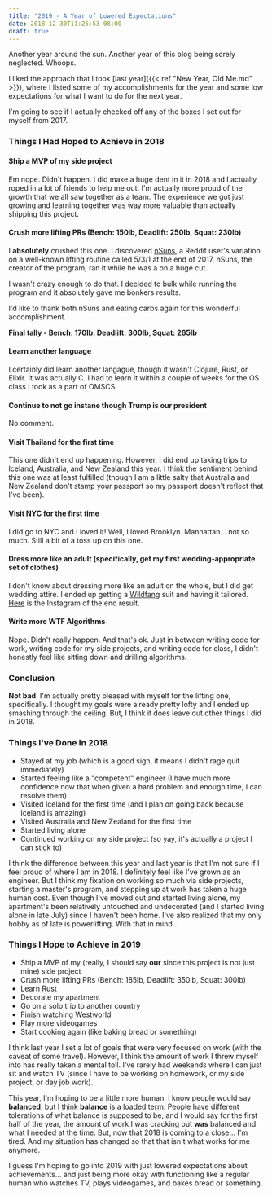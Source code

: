 ```yaml
---
title: "2019 - A Year of Lowered Expectations"
date: 2018-12-30T11:25:53-08:00
draft: true
---
```


Another year around the sun. Another year of this blog being sorely neglected. Whoops.

I liked the approach that I took [last year]({{< ref "New Year, Old Me.md" >}}), where I listed some of my accomplishments for the year and some low expectations for what I want to do for the next year.

I'm going to see if I actually checked off any of the boxes I set out for myself from 2017.

### Things I Had Hoped to Achieve in 2018
#### Ship a MVP of my side project
Em nope. Didn't happen. I did make a huge dent in it in 2018 and I actually roped in a lot of friends to help me out. I'm actually more proud of the growth that we all saw together as a team. The experience we got just growing and learning together was way more valuable than actually shipping this project.

#### Crush more lifting PRs (Bench: 150lb, Deadlift: 250lb, Squat: 230lb)
I **absolutely** crushed this one. I discovered [nSuns](https://www.reddit.com/r/nsuns), a Reddit user's variation on a well-known lifting routine called 5/3/1 at the end of 2017. nSuns, the creator of the program, ran it while he was a on a huge cut.

I wasn't crazy enough to do that. I decided to bulk while running the program and it absolutely gave me bonkers results.

I'd like to thank both nSuns and eating carbs again for this wonderful accomplishment.

**Final tally - Bench: 170lb, Deadlift: 300lb, Squat: 265lb**

#### Learn another language
I certainly did learn another langague, though it wasn't Clojure, Rust, or Elixir. It was actually C. I had to learn it within a couple of weeks for the OS class I took as a part of OMSCS.

#### Continue to not go instane though Trump is our president
No comment.

#### Visit Thailand for the first time
This one didn't end up happening. However, I did end up taking trips to Iceland, Australia, and New Zealand this year. I think the sentiment behind this one was at least fulfilled (though I am a little salty that Australia and New Zealand don't stamp your passport so my passport doesn't reflect that I've been).

#### Visit NYC for the first time
I did go to NYC and I loved it! Well, I loved Brooklyn. Manhattan... not so much. Still a bit of a toss up on this one.

#### Dress more like an adult (specifically, get my first wedding-appropriate set of clothes)
I don't know about dressing more like an adult on the whole, but I did get wedding attire. I ended up getting a [Wildfang](https://www.wildfang.com/) suit and having it tailored. [Here](https://www.instagram.com/p/BjAQIt2jU7-/) is the Instagram of the end result.

#### Write more WTF Algorithms
Nope. Didn't really happen. And that's ok. Just in between writing code for work, writing code for my side projects, and writing code for class, I didn't honestly feel like sitting down and drilling algorithms.

### Conclusion
**Not bad**. I'm actually pretty pleased with myself for the lifting one, specifically. I thought my goals were already pretty lofty and I ended up smashing through the ceiling. But, I think it does leave out other things I did in 2018.

### Things I've Done in 2018
- Stayed at my job (which is a good sign, it means I didn't rage quit immediately)
- Started feeling like a "competent" engineer (I have much more confidence now that when given a hard problem and enough time, I can resolve them)
- Visited Iceland for the first time (and I plan on going back because Iceland is amazing)
- Visited Australia and New Zealand for the first time
- Started living alone
- Continued working on my side project (so yay, it's actually a project I can stick to)

I think the difference between this year and last year is that I'm not sure if I feel proud of where I am in 2018. I definitely feel like I've grown as an engineer. But I think my fixation on working so much via side projects, starting a master's program, and stepping up at work has taken a huge human cost. Even though I've moved out and started living alone, my apartment's been relatively untouched and undecorated (and I started living alone in late July) since I haven't been home. I've also realized that my only hobby as of late is powerlifting. With that in mind...

### Things I Hope to Achieve in 2019
- Ship a MVP of my (really, I should say **our** since this project is not just mine) side project
- Crush more lifting PRs (Bench: 185lb, Deadlift: 350lb, Squat: 300lb)
- Learn Rust
- Decorate my apartment
- Go on a solo trip to another country
- Finish watching Westworld
- Play more videogames
- Start cooking again (like baking bread or something)

I think last year I set a lot of goals that were very focused on work (with the caveat of some travel). However, I think the amount of work I threw myself into has really taken a mental toll. I've rarely had weekends where I can just sit and watch TV (since I have to be working on homework, or my side project, or day job work).

This year, I'm hoping to be a little more human. I know people would say **balanced**, but I think **balance** is a loaded term. People have different tolerations of what balance is supposed to be, and I would say for the first half of the year, the amount of work I was cracking out **was** balanced and what I needed at the time. But, now that 2018 is coming to a close... I'm tired. And my situation has changed so that that isn't what works for me anymore.

I guess I'm hoping to go into 2019 with just lowered expectations about achievements... and just being more okay with functioning like a regular human who watches TV, plays videogames, and bakes bread or something.
